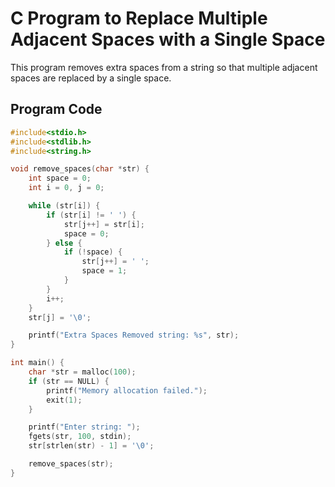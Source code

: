 # C Program to Replace Multiple Adjacent Spaces with a Single Space

This program removes extra spaces from a string so that multiple adjacent spaces are replaced by a single space.

## Program Code

```c
#include<stdio.h>
#include<stdlib.h>
#include<string.h>

void remove_spaces(char *str) {
    int space = 0;
    int i = 0, j = 0;

    while (str[i]) {
        if (str[i] != ' ') {
            str[j++] = str[i];
            space = 0;
        } else {
            if (!space) {       
                str[j++] = ' ';
                space = 1;
            }
        }
        i++;
    }
    str[j] = '\0';

    printf("Extra Spaces Removed string: %s", str);
}

int main() {
    char *str = malloc(100);
    if (str == NULL) {
        printf("Memory allocation failed.");
        exit(1);
    }

    printf("Enter string: ");
    fgets(str, 100, stdin);
    str[strlen(str) - 1] = '\0';   

    remove_spaces(str);
}
```
